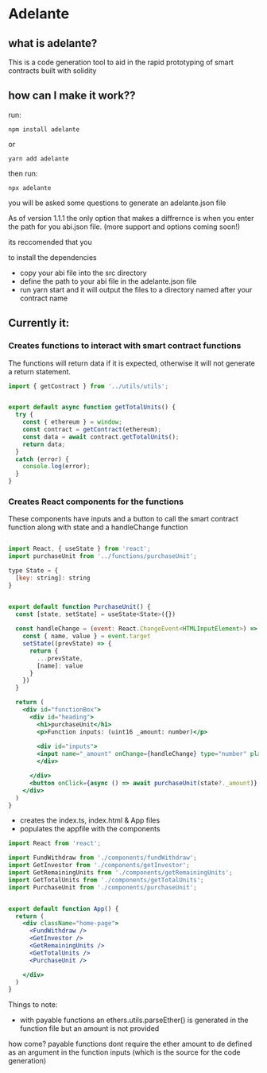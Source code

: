 # Adelante

## what is adelante?
This is a code generation tool to aid in the rapid prototyping of smart contracts built with solidity

## how can I make it work??
run:
  
```
npm install adelante
```

or

```
yarn add adelante
```

then run:

```
npx adelante
```

you will be asked some questions to generate an adelante.json file

As of version 1.1.1 the only option that makes a diffrernce is when you enter the path for you abi.json file.
(more support and options coming soon!)

its reccomended that you

to install the dependencies
- copy your abi file into the src directory
- define the path to your abi file in the adelante.json file 
- run yarn start and it will output the files to a directory named after your contract name

## Currently it:

### Creates functions to interact with smart contract functions

The functions will return data if it is expected, otherwise it will not generate a return statement.

```js
import { getContract } from '../utils/utils';


export default async function getTotalUnits() {
  try {
    const { ethereum } = window;
    const contract = getContract(ethereum);
    const data = await contract.getTotalUnits();
    return data;
  }
  catch (error) {
    console.log(error);
  }
}
```
### Creates React components for the functions
These components have inputs and a button to call the smart contract function along with state and a handleChange function

```jsx

import React, { useState } from 'react';
import purchaseUnit from '../functions/purchaseUnit';

type State = {
  [key: string]: string
}


export default function PurchaseUnit() {
  const [state, setState] = useState<State>({})
  
  const handleChange = (event: React.ChangeEvent<HTMLInputElement>) => {
    const { name, value } = event.target
    setState((prevState) => {
      return {
        ...prevState,
        [name]: value
      }
    })
  }

  return (
    <div id="functionBox">
      <div id="heading">
        <h1>purchaseUnit</h1>
        <p>Function inputs: (uint16 _amount: number)</p>
        
        <div id="inputs">
        <input name="_amount" onChange={handleChange} type="number" placeholder="_amount"/>
        </div>

      </div>
      <button onClick={async () => await purchaseUnit(state?._amount)} value="">purchaseUnit</button>
    </div>
  )
}

```
- creates the index.ts, index.html & App files 
- populates the appfile with the components

```jsx
import React from 'react';

import FundWithdraw from './components/fundWithdraw';
import GetInvestor from './components/getInvestor';
import GetRemainingUnits from './components/getRemainingUnits';
import GetTotalUnits from './components/getTotalUnits';
import PurchaseUnit from './components/purchaseUnit';


export default function App() {
  return (
    <div className="home-page">
      <FundWithdraw />
      <GetInvestor />
      <GetRemainingUnits />
      <GetTotalUnits />
      <PurchaseUnit />

    </div>
  )
}
```


Things to note: 

- with payable functions an ethers.utils.parseEther() is generated in the function file but an amount is not provided

how come? 
payable functions dont require the ether amount to de defined as an argument in the function inputs (which is the source for the code generation)

